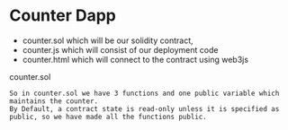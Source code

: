 # Counter Dapp 


- counter.sol which will be our solidity contract, 
- counter.js which will consist of our deployment code
- counter.html which will connect to the contract using web3js



counter.sol 

```
So in counter.sol we have 3 functions and one public variable which maintains the counter.
By Default, a contract state is read-only unless it is specified as public, so we have made all the functions public.
```